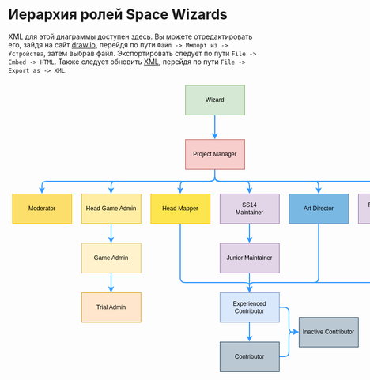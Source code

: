 # Иерархия ролей Space Wizards

<!-- из draw.io -->

XML для этой диаграммы доступен [здесь](../assets/misc/role_hierarchy.xml). Вы можете отредактировать его, зайдя на сайт [draw.io](https://app.diagrams.net/), перейдя по пути `Файл -> Импорт из -> Устройства`, затем выбрав файл. Экспортировать следует по пути `File -> Embed -> HTML`. Также следует обновить [XML](../assets/misc/role_hierarchy.xml), перейдя по пути `File -> Export as -> XML`.

<svg style="left: 0px; top: 0px; width: 100%; height: 100%; display: block; min-width: 845px; min-height: 605px; background-image: none; background-color: transparent;"><defs><filter id="dropShadow"><feGaussianBlur in="SourceAlpha" stdDeviation="1.7" result="blur"></feGaussianBlur><feOffset in="blur" dx="3" dy="3" result="offsetBlur"></feOffset><feFlood flood-color="#3D4574" flood-opacity="0.4" result="offsetColor"></feFlood><feComposite in="offsetColor" in2="offsetBlur" operator="in" result="offsetBlur"></feComposite><feBlend in="SourceGraphic" in2="offsetBlur"></feBlend></filter></defs><g transformOrigin="0 0" transform="scale(1,1)translate(8,-12)"><g></g><g><g style="visibility: visible;"><path d="M 410 80 L 410 121.76" fill="none" stroke="white" stroke-width="10" stroke-miterlimit="10" pointer-events="stroke" visibility="hidden"></path><path d="M 410 80 L 410 121.76" fill="none" stroke="#3399ff" stroke-width="2" stroke-miterlimit="10" pointer-events="stroke"></path><path d="M 410 127.76 L 406 119.76 L 410 121.76 L 414 119.76 Z" fill="#3399ff" stroke="#3399ff" stroke-width="2" stroke-miterlimit="10" pointer-events="all"></path></g><g style="visibility: visible;" transform="translate(0.5,0.5)"><rect x="350" y="20" width="120" height="60" fill="#d5e8d4" stroke="#82b366" pointer-events="all"></rect></g><g style=""><g><foreignObject style="overflow: visible; text-align: left;" pointer-events="none" width="100%" height="100%"><div style="display: flex; align-items: unsafe center; justify-content: unsafe center; width: 118px; height: 1px; padding-top: 50px; margin-left: 351px;"><div style="box-sizing: border-box; font-size: 0px; text-align: center;" data-drawio-colors="color: rgb(0, 0, 0); "><div style="display: inline-block; font-size: 12px; font-family: Helvetica; color: rgb(0, 0, 0); line-height: 1.2; pointer-events: all; white-space: normal; overflow-wrap: normal;">Wizard</div></div></div></foreignObject></g></g><g style="visibility: visible;"><path d="M 410 190 L 410 205 Q 410 215 400 215 L 70 215 Q 60 215 60 223.38 L 60 231.76" fill="none" stroke="white" stroke-width="10" stroke-miterlimit="10" pointer-events="stroke" visibility="hidden"></path><path d="M 410 190 L 410 205 Q 410 215 400 215 L 70 215 Q 60 215 60 223.38 L 60 231.76" fill="none" stroke="#3399ff" stroke-width="2" stroke-miterlimit="10" pointer-events="stroke"></path><path d="M 60 237.76 L 56 229.76 L 60 231.76 L 64 229.76 Z" fill="#3399ff" stroke="#3399ff" stroke-width="2" stroke-miterlimit="10" pointer-events="all"></path></g><g style="visibility: visible;"><path d="M 410 190 L 410 205 Q 410 215 400 215 L 210 215 Q 200 215 200 223.38 L 200 231.76" fill="none" stroke="white" stroke-width="10" stroke-miterlimit="10" pointer-events="stroke" visibility="hidden"></path><path d="M 410 190 L 410 205 Q 410 215 400 215 L 210 215 Q 200 215 200 223.38 L 200 231.76" fill="none" stroke="#3399ff" stroke-width="2" stroke-miterlimit="10" pointer-events="stroke"></path><path d="M 200 237.76 L 196 229.76 L 200 231.76 L 204 229.76 Z" fill="#3399ff" stroke="#3399ff" stroke-width="2" stroke-miterlimit="10" pointer-events="all"></path></g><g style="visibility: visible;"><path d="M 410 190 L 410 205 Q 410 215 400 215 L 350 215 Q 340 215 340 223.38 L 340 231.76" fill="none" stroke="white" stroke-width="10" stroke-miterlimit="10" pointer-events="stroke" visibility="hidden"></path><path d="M 410 190 L 410 205 Q 410 215 400 215 L 350 215 Q 340 215 340 223.38 L 340 231.76" fill="none" stroke="#3399ff" stroke-width="2" stroke-miterlimit="10" pointer-events="stroke"></path><path d="M 340 237.76 L 336 229.76 L 340 231.76 L 344 229.76 Z" fill="#3399ff" stroke="#3399ff" stroke-width="2" stroke-miterlimit="10" pointer-events="all"></path></g><g style="visibility: visible;"><path d="M 410 190 L 410 205 Q 410 215 420 215 L 470 215 Q 480 215 480 223.38 L 480 231.76" fill="none" stroke="white" stroke-width="10" stroke-miterlimit="10" pointer-events="stroke" visibility="hidden"></path><path d="M 410 190 L 410 205 Q 410 215 420 215 L 470 215 Q 480 215 480 223.38 L 480 231.76" fill="none" stroke="#3399ff" stroke-width="2" stroke-miterlimit="10" pointer-events="stroke"></path><path d="M 480 237.76 L 476 229.76 L 480 231.76 L 484 229.76 Z" fill="#3399ff" stroke="#3399ff" stroke-width="2" stroke-miterlimit="10" pointer-events="all"></path></g><g style="visibility: visible;"><path d="M 410 190 L 410 205 Q 410 215 420 215 L 610 215 Q 620 215 620 223.38 L 620 231.76" fill="none" stroke="white" stroke-width="10" stroke-miterlimit="10" pointer-events="stroke" visibility="hidden"></path><path d="M 410 190 L 410 205 Q 410 215 420 215 L 610 215 Q 620 215 620 223.38 L 620 231.76" fill="none" stroke="#3399ff" stroke-width="2" stroke-miterlimit="10" pointer-events="stroke"></path><path d="M 620 237.76 L 616 229.76 L 620 231.76 L 624 229.76 Z" fill="#3399ff" stroke="#3399ff" stroke-width="2" stroke-miterlimit="10" pointer-events="all"></path></g><g style="visibility: visible;"><path d="M 410 190 L 410 205 Q 410 215 420 215 L 750 215 Q 760 215 760 223.38 L 760 231.76" fill="none" stroke="white" stroke-width="10" stroke-miterlimit="10" pointer-events="stroke" visibility="hidden"></path><path d="M 410 190 L 410 205 Q 410 215 420 215 L 750 215 Q 760 215 760 223.38 L 760 231.76" fill="none" stroke="#3399ff" stroke-width="2" stroke-miterlimit="10" pointer-events="stroke"></path><path d="M 760 237.76 L 756 229.76 L 760 231.76 L 764 229.76 Z" fill="#3399ff" stroke="#3399ff" stroke-width="2" stroke-miterlimit="10" pointer-events="all"></path></g><g style="visibility: visible;" transform="translate(0.5,0.5)"><rect x="350" y="130" width="120" height="60" fill="#f8cecc" stroke="#b85450" pointer-events="all"></rect></g><g style=""><g><foreignObject style="overflow: visible; text-align: left;" pointer-events="none" width="100%" height="100%"><div style="display: flex; align-items: unsafe center; justify-content: unsafe center; width: 118px; height: 1px; padding-top: 160px; margin-left: 351px;"><div style="box-sizing: border-box; font-size: 0px; text-align: center;" data-drawio-colors="color: rgb(0, 0, 0); "><div style="display: inline-block; font-size: 12px; font-family: Helvetica; color: rgb(0, 0, 0); line-height: 1.2; pointer-events: all; white-space: normal; overflow-wrap: normal;">Project Manager</div></div></div></foreignObject></g></g><g style="visibility: visible;"><path d="M 480 300 L 480 331.76" fill="none" stroke="white" stroke-width="10" stroke-miterlimit="10" pointer-events="stroke" visibility="hidden"></path><path d="M 480 300 L 480 331.76" fill="none" stroke="#3399ff" stroke-width="2" stroke-miterlimit="10" pointer-events="stroke"></path><path d="M 480 337.76 L 476 329.76 L 480 331.76 L 484 329.76 Z" fill="#3399ff" stroke="#3399ff" stroke-width="2" stroke-miterlimit="10" pointer-events="all"></path></g><g style="visibility: visible;" transform="translate(0.5,0.5)"><rect x="420" y="240" width="120" height="60" fill="#e1d5e7" stroke="#9673a6" pointer-events="all"></rect></g><g style=""><g><foreignObject style="overflow: visible; text-align: left;" pointer-events="none" width="100%" height="100%"><div style="display: flex; align-items: unsafe center; justify-content: unsafe center; width: 118px; height: 1px; padding-top: 270px; margin-left: 421px;"><div style="box-sizing: border-box; font-size: 0px; text-align: center;" data-drawio-colors="color: rgb(0, 0, 0); "><div style="display: inline-block; font-size: 12px; font-family: Helvetica; color: rgb(0, 0, 0); line-height: 1.2; pointer-events: all; white-space: normal; overflow-wrap: normal;">SS14<br>Maintainer</div></div></div></foreignObject></g></g><g style="visibility: visible;"><path d="M 480 500 L 480 531.76" fill="none" stroke="white" stroke-width="10" stroke-miterlimit="10" pointer-events="stroke" visibility="hidden"></path><path d="M 480 500 L 480 531.76" fill="none" stroke="#3399ff" stroke-width="2" stroke-miterlimit="10" pointer-events="stroke"></path><path d="M 480 537.76 L 476 529.76 L 480 531.76 L 484 529.76 Z" fill="#3399ff" stroke="#3399ff" stroke-width="2" stroke-miterlimit="10" pointer-events="all"></path></g><g style="visibility: visible;"><path d="M 540 470 L 550 470 Q 560 470 560 480 L 560 510 Q 560 520 565.88 520 L 571.76 520" fill="none" stroke="white" stroke-width="10" stroke-miterlimit="10" pointer-events="stroke" visibility="hidden"></path><path d="M 540 470 L 550 470 Q 560 470 560 480 L 560 510 Q 560 520 565.88 520 L 571.76 520" fill="none" stroke="#3399ff" stroke-width="2" stroke-miterlimit="10" pointer-events="stroke"></path><path d="M 577.76 520 L 569.76 524 L 571.76 520 L 569.76 516 Z" fill="#3399ff" stroke="#3399ff" stroke-width="2" stroke-miterlimit="10" pointer-events="all"></path></g><g style="visibility: visible;" transform="translate(0.5,0.5)"><rect x="420" y="440" width="120" height="60" fill="#dae8fc" stroke="#6c8ebf" pointer-events="all"></rect></g><g style=""><g><foreignObject style="overflow: visible; text-align: left;" pointer-events="none" width="100%" height="100%"><div style="display: flex; align-items: unsafe center; justify-content: unsafe center; width: 118px; height: 1px; padding-top: 470px; margin-left: 421px;"><div style="box-sizing: border-box; font-size: 0px; text-align: center;" data-drawio-colors="color: rgb(0, 0, 0); "><div style="display: inline-block; font-size: 12px; font-family: Helvetica; color: rgb(0, 0, 0); line-height: 1.2; pointer-events: all; white-space: normal; overflow-wrap: normal;">Experienced Contributor</div></div></div></foreignObject></g></g><g style="visibility: visible;"><path d="M 540 570 L 550 570 Q 560 570 560 560 L 560 530 Q 560 520 565.88 520 L 571.76 520" fill="none" stroke="white" stroke-width="10" stroke-miterlimit="10" pointer-events="stroke" visibility="hidden"></path><path d="M 540 570 L 550 570 Q 560 570 560 560 L 560 530 Q 560 520 565.88 520 L 571.76 520" fill="none" stroke="#3399ff" stroke-width="2" stroke-miterlimit="10" pointer-events="stroke"></path><path d="M 577.76 520 L 569.76 524 L 571.76 520 L 569.76 516 Z" fill="#3399ff" stroke="#3399ff" stroke-width="2" stroke-miterlimit="10" pointer-events="all"></path></g><g style="visibility: visible;" transform="translate(0.5,0.5)"><rect x="420" y="540" width="120" height="60" fill="#bac8d3" stroke="#23445d" pointer-events="all"></rect></g><g style=""><g><foreignObject style="overflow: visible; text-align: left;" pointer-events="none" width="100%" height="100%"><div style="display: flex; align-items: unsafe center; justify-content: unsafe center; width: 118px; height: 1px; padding-top: 570px; margin-left: 421px;"><div style="box-sizing: border-box; font-size: 0px; text-align: center;" data-drawio-colors="color: rgb(0, 0, 0); "><div style="display: inline-block; font-size: 12px; font-family: Helvetica; color: rgb(0, 0, 0); line-height: 1.2; pointer-events: all; white-space: normal; overflow-wrap: normal;">Contributor</div></div></div></foreignObject></g></g><g style="visibility: visible;" transform="translate(0.5,0.5)"><rect x="580" y="490" width="120" height="60" fill="#bac8d3" stroke="#23445d" pointer-events="all"></rect></g><g style=""><g><foreignObject style="overflow: visible; text-align: left;" pointer-events="none" width="100%" height="100%"><div style="display: flex; align-items: unsafe center; justify-content: unsafe center; width: 118px; height: 1px; padding-top: 520px; margin-left: 581px;"><div style="box-sizing: border-box; font-size: 0px; text-align: center;" data-drawio-colors="color: rgb(0, 0, 0); "><div style="display: inline-block; font-size: 12px; font-family: Helvetica; color: rgb(0, 0, 0); line-height: 1.2; pointer-events: all; white-space: normal; overflow-wrap: normal;">Inactive Contributor</div></div></div></foreignObject></g></g><g style="visibility: visible;"><path d="M 200 400 L 200 431.76" fill="none" stroke="white" stroke-width="10" stroke-miterlimit="10" pointer-events="stroke" visibility="hidden"></path><path d="M 200 400 L 200 431.76" fill="none" stroke="#3399ff" stroke-width="2" stroke-miterlimit="10" pointer-events="stroke"></path><path d="M 200 437.76 L 196 429.76 L 200 431.76 L 204 429.76 Z" fill="#3399ff" stroke="#3399ff" stroke-width="2" stroke-miterlimit="10" pointer-events="all"></path></g><g style="visibility: visible;" transform="translate(0.5,0.5)"><rect x="140" y="340" width="120" height="60" fill="#fff2cc" stroke="#d6b656" pointer-events="all"></rect></g><g style=""><g><foreignObject style="overflow: visible; text-align: left;" pointer-events="none" width="100%" height="100%"><div style="display: flex; align-items: unsafe center; justify-content: unsafe center; width: 118px; height: 1px; padding-top: 370px; margin-left: 141px;"><div style="box-sizing: border-box; font-size: 0px; text-align: center;" data-drawio-colors="color: rgb(0, 0, 0); "><div style="display: inline-block; font-size: 12px; font-family: Helvetica; color: rgb(0, 0, 0); line-height: 1.2; pointer-events: all; white-space: normal; overflow-wrap: normal;">Game Admin</div></div></div></foreignObject></g></g><g style="visibility: visible;" transform="translate(0.5,0.5)"><rect x="140" y="440" width="120" height="60" fill="#ffe6cc" stroke="#d79b00" pointer-events="all"></rect></g><g style=""><g><foreignObject style="overflow: visible; text-align: left;" pointer-events="none" width="100%" height="100%"><div style="display: flex; align-items: unsafe center; justify-content: unsafe center; width: 118px; height: 1px; padding-top: 470px; margin-left: 141px;"><div style="box-sizing: border-box; font-size: 0px; text-align: center;" data-drawio-colors="color: rgb(0, 0, 0); "><div style="display: inline-block; font-size: 12px; font-family: Helvetica; color: rgb(0, 0, 0); line-height: 1.2; pointer-events: all; white-space: normal; overflow-wrap: normal;">Trial Admin</div></div></div></foreignObject></g></g><g style="visibility: visible;"><path d="M 200 300 L 200 331.76" fill="none" stroke="white" stroke-width="10" stroke-miterlimit="10" pointer-events="stroke" visibility="hidden"></path><path d="M 200 300 L 200 331.76" fill="none" stroke="#3399ff" stroke-width="2" stroke-miterlimit="10" pointer-events="stroke"></path><path d="M 200 337.76 L 196 329.76 L 200 331.76 L 204 329.76 Z" fill="#3399ff" stroke="#3399ff" stroke-width="2" stroke-miterlimit="10" pointer-events="all"></path></g><g style="visibility: visible;" transform="translate(0.5,0.5)"><rect x="140" y="240" width="120" height="60" fill="#ffeda4" stroke="#e0b400" pointer-events="all"></rect></g><g style=""><g><foreignObject style="overflow: visible; text-align: left;" pointer-events="none" width="100%" height="100%"><div style="display: flex; align-items: unsafe center; justify-content: unsafe center; width: 118px; height: 1px; padding-top: 270px; margin-left: 141px;"><div style="box-sizing: border-box; font-size: 0px; text-align: center;" data-drawio-colors="color: rgb(0, 0, 0); "><div style="display: inline-block; font-size: 12px; font-family: Helvetica; color: rgb(0, 0, 0); line-height: 1.2; pointer-events: all; white-space: normal; overflow-wrap: normal;">Head Game Admin</div></div></div></foreignObject></g></g><g style="visibility: visible;" transform="translate(0.5,0.5)"><rect x="0" y="240" width="120" height="60" fill="#fcdf6a" stroke="#ffbb00" pointer-events="all"></rect></g><g style=""><g><foreignObject style="overflow: visible; text-align: left;" pointer-events="none" width="100%" height="100%"><div style="display: flex; align-items: unsafe center; justify-content: unsafe center; width: 118px; height: 1px; padding-top: 270px; margin-left: 1px;"><div style="box-sizing: border-box; font-size: 0px; text-align: center;" data-drawio-colors="color: rgb(0, 0, 0); "><div style="display: inline-block; font-size: 12px; font-family: Helvetica; color: rgb(0, 0, 0); line-height: 1.2; pointer-events: all; white-space: normal; overflow-wrap: normal;">Moderator</div></div></div></foreignObject></g></g><g style="visibility: visible;"><path d="M 760 300 L 760 410 Q 760 420 750 420 L 490 420 Q 480 420 480 425.88 L 480 431.76" fill="none" stroke="white" stroke-width="10" stroke-miterlimit="10" pointer-events="stroke" visibility="hidden"></path><path d="M 760 300 L 760 410 Q 760 420 750 420 L 490 420 Q 480 420 480 425.88 L 480 431.76" fill="none" stroke="#3399ff" stroke-width="2" stroke-miterlimit="10" pointer-events="stroke"></path><path d="M 480 437.76 L 476 429.76 L 480 431.76 L 484 429.76 Z" fill="#3399ff" stroke="#3399ff" stroke-width="2" stroke-miterlimit="10" pointer-events="all"></path></g><g style="visibility: visible;" transform="translate(0.5,0.5)"><rect x="700" y="240" width="120" height="60" fill="#e1d5e7" stroke="#9673a6" pointer-events="all"></rect></g><g style=""><g><foreignObject style="overflow: visible; text-align: left;" pointer-events="none" width="100%" height="100%"><div style="display: flex; align-items: unsafe center; justify-content: unsafe center; width: 118px; height: 1px; padding-top: 270px; margin-left: 701px;"><div style="box-sizing: border-box; font-size: 0px; text-align: center;" data-drawio-colors="color: rgb(0, 0, 0); "><div style="display: inline-block; font-size: 12px; font-family: Helvetica; color: rgb(0, 0, 0); line-height: 1.2; pointer-events: all; white-space: normal; overflow-wrap: normal;">RobustToolbox<br>Maintainer<br></div></div></div></foreignObject></g></g><g style="visibility: visible;"><path d="M 340 300 L 340 410 Q 340 420 350 420 L 470 420 Q 480 420 480 425.88 L 480 431.76" fill="none" stroke="white" stroke-width="10" stroke-miterlimit="10" pointer-events="stroke" visibility="hidden"></path><path d="M 340 300 L 340 410 Q 340 420 350 420 L 470 420 Q 480 420 480 425.88 L 480 431.76" fill="none" stroke="#3399ff" stroke-width="2" stroke-miterlimit="10" pointer-events="stroke"></path><path d="M 480 437.76 L 476 429.76 L 480 431.76 L 484 429.76 Z" fill="#3399ff" stroke="#3399ff" stroke-width="2" stroke-miterlimit="10" pointer-events="all"></path></g><g style="visibility: visible;" transform="translate(0.5,0.5)"><rect x="280" y="240" width="120" height="60" fill="#fce54e" stroke="#ffbb00" pointer-events="all"></rect></g><g style=""><g><foreignObject style="overflow: visible; text-align: left;" pointer-events="none" width="100%" height="100%"><div style="display: flex; align-items: unsafe center; justify-content: unsafe center; width: 118px; height: 1px; padding-top: 270px; margin-left: 281px;"><div style="box-sizing: border-box; font-size: 0px; text-align: center;" data-drawio-colors="color: rgb(0, 0, 0); "><div style="display: inline-block; font-size: 12px; font-family: Helvetica; color: rgb(0, 0, 0); line-height: 1.2; pointer-events: all; white-space: normal; overflow-wrap: normal;">Head Mapper</div></div></div></foreignObject></g></g><g style="visibility: visible;"><path d="M 480 400 L 480 410 Q 480 420 480 425.88 L 480 431.76" fill="none" stroke="white" stroke-width="10" stroke-miterlimit="10" pointer-events="stroke" visibility="hidden"></path><path d="M 480 400 L 480 410 Q 480 420 480 425.88 L 480 431.76" fill="none" stroke="#3399ff" stroke-width="2" stroke-miterlimit="10" pointer-events="stroke"></path><path d="M 480 437.76 L 476 429.76 L 480 431.76 L 484 429.76 Z" fill="#3399ff" stroke="#3399ff" stroke-width="2" stroke-miterlimit="10" pointer-events="all"></path></g><g style="visibility: visible;" transform="translate(0.5,0.5)"><rect x="420" y="340" width="120" height="60" fill="#e1d5e7" stroke="#9673a6" pointer-events="all"></rect></g><g style=""><g><foreignObject style="overflow: visible; text-align: left;" pointer-events="none" width="100%" height="100%"><div style="display: flex; align-items: unsafe center; justify-content: unsafe center; width: 118px; height: 1px; padding-top: 370px; margin-left: 421px;"><div style="box-sizing: border-box; font-size: 0px; text-align: center;" data-drawio-colors="color: rgb(0, 0, 0); "><div style="display: inline-block; font-size: 12px; font-family: Helvetica; color: rgb(0, 0, 0); line-height: 1.2; pointer-events: all; white-space: normal; overflow-wrap: normal;">Junior Maintainer</div></div></div></foreignObject></g></g><g style="visibility: visible;"><path d="M 620 300 L 620 410 Q 620 420 610 420 L 490 420 Q 480 420 480 425.88 L 480 431.76" fill="none" stroke="white" stroke-width="10" stroke-miterlimit="10" pointer-events="stroke" visibility="hidden"></path><path d="M 620 300 L 620 410 Q 620 420 610 420 L 490 420 Q 480 420 480 425.88 L 480 431.76" fill="none" stroke="#3399ff" stroke-width="2" stroke-miterlimit="10" pointer-events="stroke"></path><path d="M 480 437.76 L 476 429.76 L 480 431.76 L 484 429.76 Z" fill="#3399ff" stroke="#3399ff" stroke-width="2" stroke-miterlimit="10" pointer-events="all"></path></g><g style="visibility: visible;" transform="translate(0.5,0.5)"><rect x="560" y="240" width="120" height="60" fill="#78b8e3" stroke="#6c8ebf" pointer-events="all"></rect></g><g style=""><g><foreignObject style="overflow: visible; text-align: left;" pointer-events="none" width="100%" height="100%"><div style="display: flex; align-items: unsafe center; justify-content: unsafe center; width: 118px; height: 1px; padding-top: 270px; margin-left: 561px;"><div style="box-sizing: border-box; font-size: 0px; text-align: center;" data-drawio-colors="color: rgb(0, 0, 0); "><div style="display: inline-block; font-size: 12px; font-family: Helvetica; color: rgb(0, 0, 0); line-height: 1.2; pointer-events: all; white-space: normal; overflow-wrap: normal;">Art Director</div></div></div></foreignObject></g></g></g><g></g><g></g></g></svg>